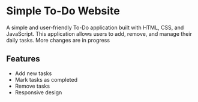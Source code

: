 # Simple To-Do Website
A simple and user-friendly To-Do application built with HTML, CSS, and JavaScript. This application allows users to add, remove, and manage their daily tasks. More changes are in progress 

## Features
- Add new tasks
- Mark tasks as completed
- Remove tasks
- Responsive design
